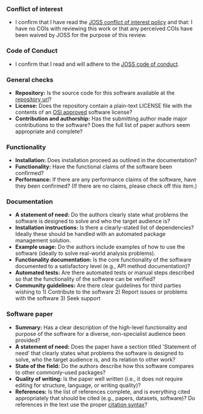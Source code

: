 ### Conflict of interest

- I confirm that I have read the [JOSS conflict of interest policy](reviewer_guidelines.html#joss-conflict-of-interest-policy) and that: I have no COIs with reviewing this work or that any perceived COIs have been waived by JOSS for the purpose of this review.

### Code of Conduct

- I confirm that I read and will adhere to the [JOSS code of conduct](https://joss.theoj.org/about#code_of_conduct).

### General checks

- **Repository:** Is the source code for this software available at the <a target="_blank" href="https://github.com/DistrictDataLabs/yellowbrick">repository url</a>?
- **License:** Does the repository contain a plain-text LICENSE file with the contents of an [OSI approved](https://opensource.org/licenses/alphabetical) software license?
- **Contribution and authorship:** Has the submitting author made major contributions to the software? Does the full list of paper authors seem appropriate and complete?

### Functionality

- **Installation:** Does installation proceed as outlined in the documentation?
- **Functionality:** Have the functional claims of the software been confirmed?
- **Performance:** If there are any performance claims of the software, have they been confirmed? (If there are no claims, please check off this item.)

### Documentation

- **A statement of need:** Do the authors clearly state what problems the software is designed to solve and who the target audience is?
- **Installation instructions:** Is there a clearly-stated list of dependencies? Ideally these should be handled with an automated package management solution.
- **Example usage:** Do the authors include examples of how to use the software (ideally to solve real-world analysis problems).
- **Functionality documentation:** Is the core functionality of the software documented to a satisfactory level (e.g., API method documentation)?
- **Automated tests:** Are there automated tests or manual steps described so that the functionality of the software can be verified?
- **Community guidelines:** Are there clear guidelines for third parties wishing to 1) Contribute to the software 2) Report issues or problems with the software 3) Seek support

### Software paper

- **Summary:** Has a clear description of the high-level functionality and purpose of the software for a diverse, non-specialist audience been provided?
- **A statement of need:** Does the paper have a section titled 'Statement of need' that clearly states what problems the software is designed to solve, who the target audience is, and its relation to other work?
- **State of the field:** Do the authors describe how this software compares to other commonly-used packages?
- **Quality of writing:** Is the paper well written (i.e., it does not require editing for structure, language, or writing quality)?
- **References:** Is the list of references complete, and is everything cited appropriately that should be cited (e.g., papers, datasets, software)? Do references in the text use the proper [citation syntax]( https://rmarkdown.rstudio.com/authoring_bibliographies_and_citations.html#citation_syntax)?
